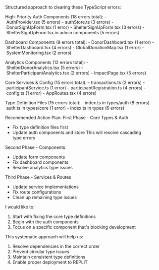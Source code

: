 Structured approach to clearing these TypeScript errors:

High-Priority Auth Components (18 errors total):
- AuthProvider.tsx (5 errors)
- authStore.ts (3 errors)
- DonorSignUpForm.tsx (1 error)
- ShelterSignUpForm.tsx (3 errors)
- ShelterSignUpForm.tsx in admin components (5 errors)

Dashboard Components (9 errors total):
- DonorDashboard.tsx (1 error)
- ShelterDashboard.tsx (4 errors)
- GlobalDonationMap.tsx (1 error)
- SystemMonitoring.tsx (2 errors)

Analytics Components (12 errors total):
- ShelterDonorAnalytics.tsx (5 errors)
- ShelterParticipantAnalytics.tsx (2 errors)
- ImpactPage.tsx (5 errors)

Core Services & Config (15 errors total):
- transactions.ts (2 errors)
- participantService.ts (1 error)
- participantRegistration.ts (4 errors)
- config.ts (1 error)
- AppRoutes.tsx (4 errors)

Type Definition Files (15 errors total):
- index.ts in types/auth (8 errors)
- auth.ts in types/core (1 error)
- index.ts in types (6 errors)

Recommended Action Plan:
First Phase - Core Types & Auth
- Fix type definition files first
- Update auth components and store
This will resolve cascading type errors

Second Phase - Components
- Update form components
- Fix dashboard components
- Resolve analytics type issues

Third Phase - Services & Routes
- Update service implementations
- Fix route configurations
- Clean up remaining type issues

I would like to:
1. Start with fixing the core type definitions
2. Begin with the auth components
3. Focus on a specific component that's blocking development

This systematic approach will help us:
1. Resolve dependencies in the correct order
2. Prevent circular type issues
3. Maintain consistent type definitions
4. Enable proper deployment to REPLIT